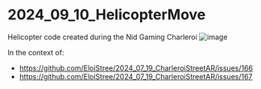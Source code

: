 # 2024_09_10_HelicopterMove
Helicopter code created during the Nid Gaming Charleroi
![image](https://github.com/user-attachments/assets/aa4e8939-6d79-4f7d-b8bb-edf1b8c3a408)


In the context of:
- https://github.com/EloiStree/2024_07_19_CharleroiStreetAR/issues/166
- https://github.com/EloiStree/2024_07_19_CharleroiStreetAR/issues/167
